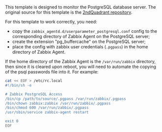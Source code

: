This template is designed to monitor the PostgreSQL database server.
The original source for this template is the [2ndQuadrant repository](https://github.com/2ndQuadrant/zabbix_templates).

For this template to work correctly, you need:
* copy the `zabbix_agentd.d/userparameter_postgresql.conf` config to the corresponding directory of Zabbix Agent on the PostgreSQL server;
* create the extension "pg_buffercache" on the PostgreSQL server;
* place the config with zabbix user credentials (`.pgpass`) in the home directory of Zabbix Agent.

If the home directory of the Zabbix Agent is the `/var/run/zabbix` directory, then since it is cleared upon reboot, you will need to automate the copying of the psql passwords file into it.
For example:
```bash
cat << EOF > /etc/rc.local
#!/bin/sh -e

# Zabbix PostgreSQL Access
/bin/cp /path/to/source/.pgpass /var/run/zabbix/.pgpass
/bin/chown zabbix:zabbix /var/run/zabbix/.pgpass
/bin/chmod 600 /var/run/zabbix/.pgpass
/usr/sbin/service zabbix-agent restart

exit 0
EOF
```